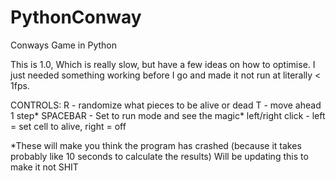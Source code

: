 # PythonConway
Conways Game in Python

This is 1.0, Which is really slow, but have a few ideas on how to optimise. I just needed something working before I go and made it not run at literally < 1fps.

CONTROLS:
R - randomize what pieces to be alive or dead
T - move ahead 1 step*
SPACEBAR - Set to run mode and see the magic*
left/right click - left = set cell to alive, right = off

*These will make you think the program has crashed (because it takes probably like 10 seconds to calculate the results)
Will be updating this to make it not SHIT
